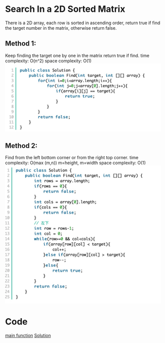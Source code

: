# Search In a 2D Sorted Matrix
There is a 2D array, each row is sorted in ascending order, return true if find the target number in the matrix, otherwise return false.

## Method 1:
Keep finding the target one by one in the matrix return true if find.
time complexity: O(n^2)
space complexity: O(1)
![method 1](method1.jpg)

## Method 2:
Find from the left bottom corner or from the right top corner.
time complexity: O(max (m,n)) m=height, m=width
space complexity: O(1)
![method 2](method2.jpg)

# Code
[main function](https://github.com/boyuandong/JavaAlogrithm-/blob/master/Code/SearchIn2DMatrix/SearchIn2DMatrix/src/Main.java)
[Solution](https://github.com/boyuandong/JavaAlogrithm-/blob/master/Code/SearchIn2DMatrix/SearchIn2DMatrix/src/Solution.java)

